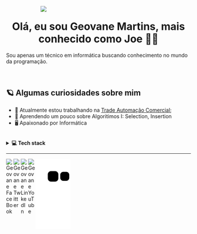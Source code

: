 <img align="right" src="https://github.com/darrow12/darrow12/blob/main/images/undraw_programming_2svr.svg" width="410"/>

<h1 align="center">Olá, eu sou Geovane Martins, mais conhecido como Joe 👋🎃</h1>
Sou apenas um  técnico em informática buscando conhecimento no mundo da programação.
<br />
<br />
<br />

## 🪐 Algumas curiosidades sobre mim

- 🔭 Atualmente estou trabalhando na <a href="http://www.tradeautomacao.com.br" target="_blank">Trade Automação Comercial</a>;
- 🌱 Aprendendo um pouco sobre Algoritimos I: Selection, Insertion
- 🖥  Apaixonado por Informática

<br />

<details>
  <summary><b>💻 Tech stack</b></summary>
  
  ## 🤓 Estudando: 
  - "Alura" 
  - Java 
  - Python
  
  "Academia do Codigo"
  - Delphi

  ## 🔬 Ferramentas:
  - Git
  - Figma
  - IntelliJ IDEA
  - Adobe Illustrator 
  - Visual Studio Code
  - RAD Studio 11
</details>    

----
<a href="https://www.facebook.com/geovane.d.martins">
  <img align="left" alt="Geovane FaceBook" width="20px" src="https://simpleicons.vercel.app/facebook/748FAC" title="Perfil no FaceBook" />
</a>
<a href="https://twitter.com/Geovane_joe?t=Yt1ZaxJqMLZk67adbtW9Hw&s=09">
  <img align="left" alt="Geovane Twitter" width="20px" src="https://simpleicons.now.sh/twitter/748FAC" title="Perfil no Twitter" />
</a>
<a href="https://www.linkedin.com/in/geovane-de-deus-martins-1b223745/">
  <img align="left" alt="Geovane LinkedIn" width="20px" src="https://simpleicons.now.sh/linkedin/748FAC" title="Perfil no LinkedIn" />
</a>
<a href="https://www.youtube.com/channel/UC0_FEGcvDqsfNWHDI3S9GVA">
  <img align="left" alt="Geovane YouTube" width="20px" src="https://simpleicons.vercel.app/youtube/748FAC" title="Canal no YouTube" />

 ![Snake animation](https://github.com/GeovaneJoe/GeovaneJoe/blob/output/github-contribution-grid-snake.svg)
 
</a>
